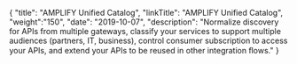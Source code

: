 {
"title": "AMPLIFY Unified Catalog",
"linkTitle": "AMPLIFY Unified Catalog",
"weight":"150",
"date": "2019-10-07",
"description": "Normalize discovery for APIs from multiple gateways, classify your services to support multiple audiences (partners, IT, business), control consumer subscription to access your APIs, and extend your APIs to be reused in other integration ﬂows."
}

